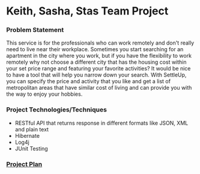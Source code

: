 # Keith, Sasha, Stas Team Project
 

### Problem Statement
This service is for the professionals who can work remotely and don't really need to live near
their workplace. Sometimes you start searching for an apartment in the city where you work, but 
if you have the flexibility to work remotely why not choose a different city that has the housing cost
within your set price range and featuring your favorite activities? It would be nice to have a tool that
will help you narrow down your search. With SettleUp, you can specify the price and activity that you
like and get a list of metropolitan areas that have similar cost of living and can provide you
with the way to enjoy your hobbies.



### Project Technologies/Techniques 

* RESTful API that returns response in different formats like JSON, XML and plain text
* Hibernate
* Log4j
* JUnit Testing


### [Project Plan](ProjectPlan.md)
